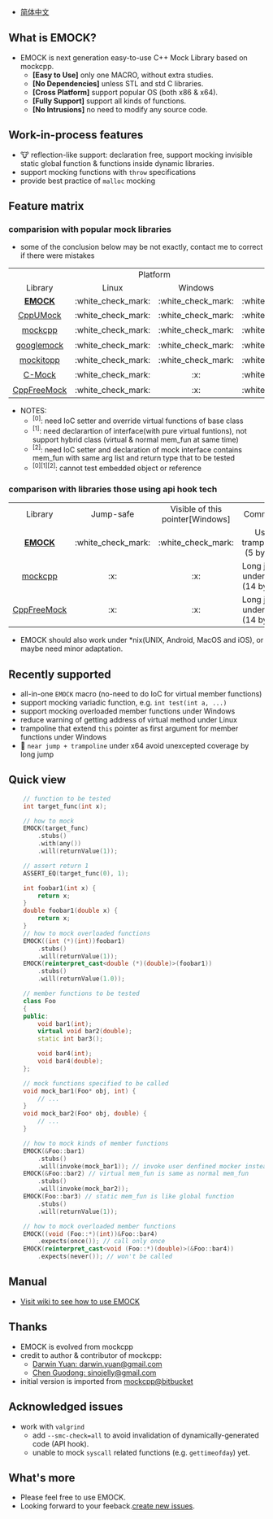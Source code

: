 - [简体中文](./README.md)

## What is EMOCK?

- EMOCK is next generation easy-to-use C++ Mock Library based on mockcpp.
  - **[Easy to Use]** only one MACRO, without extra studies.
  - **[No Dependencies]** unless STL and std C libraries.
  - **[Cross Platform]** support popular OS (both x86 & x64).
  - **[Fully Support]** support all kinds of functions.
  - **[No Intrusions]** no need to modify any source code.

## Work-in-process features

- :cow: reflection-like support: declaration free, support mocking invisible static global function & functions inside dynamic libraries.
- support mocking functions with `throw` specifications
- provide best practice of `malloc` mocking

## Feature matrix

### comparision with popular mock libraries

- some of the conclusion below may be not exactly, contact me to correct if there were mistakes

<table style="text-align: center">
   <tr>
      <td></td>
      <td colspan="2">Platform</td>
      <td colspan="3">Member function</td>
      <td colspan="3">General function</td>
      <td>Misc</td>
   </tr>
   <tr>
      <td>Library</td>
      <td>Linux</td>
      <td>Windows</td>
      <td>Virtual</td>
      <td>Normal</td>
      <td>Static</td>
      <td>Global</td>
      <td>Variadic</td>
      <td>Template</td>
      <td>Intrusion-free</td>
   </tr>
   <tr>
      <td><a href="https://github.com/ez8-co/emock"><strong>EMOCK</strong></a></td>
      <td>:white_check_mark:</td>
      <td>:white_check_mark:</td>
      <td>:white_check_mark:</td>
      <td>:white_check_mark:</td>
      <td>:white_check_mark:</td>
      <td>:white_check_mark:</td>
      <td>:white_check_mark:</td>
      <td>:white_check_mark:</td>
      <td>:white_check_mark:</td>
   </tr>
   <tr>
      <td><a href="https://github.com/cpputest/cpputest">CppUMock</a></td>
      <td>:white_check_mark:</td>
      <td>:white_check_mark:</td>
      <td>:white_check_mark:</td>
      <td>:x:</td>
      <td>:white_check_mark:</td>
      <td>:white_check_mark:</td>
      <td>:white_check_mark:</td>
      <td>:white_check_mark:</td>
      <td>:x:<sup>[0]</sup></td>
   </tr>
   <tr>
      <td><a href="https://github.com/sinojelly/mockcpp">mockcpp</a></td>
      <td>:white_check_mark:</td>
      <td>:white_check_mark:</td>
      <td>:white_check_mark:</td>
      <td>:x:</td>
      <td>:white_check_mark:</td>
      <td>:white_check_mark:</td>
      <td>:x:</td>
      <td>:white_check_mark:</td>
      <td>:x:<sup>[1]</sup></td>
   </tr>
   <tr>
      <td><a href="https://github.com/google/googletest/tree/master/googlemock">googlemock</a></td>
      <td>:white_check_mark:</td>
      <td>:white_check_mark:</td>
      <td>:white_check_mark:</td>
      <td>:x:</td>
      <td>:x:</td>
      <td>:x:</td>
      <td>:x:</td>
      <td>:x:</td>
      <td>:x:<sup>[2]</sup></td>
   </tr>
   <tr>
      <td><a href="https://github.com/tpounds/mockitopp">mockitopp</a></td>
      <td>:white_check_mark:</td>
      <td>:white_check_mark:</td>
      <td>:white_check_mark:</td>
      <td>:x:</td>
      <td>:x:</td>
      <td>:x:</td>
      <td>:x:</td>
      <td>:x:</td>
      <td>:x:<sup>[1]</sup></td>
   </tr>
   <tr>
      <td><a href="https://github.com/hjagodzinski/C-Mock">C-Mock</a></td>
      <td>:white_check_mark:</td>
      <td>:x:</td>
      <td>:white_check_mark:</td>
      <td>:white_check_mark:</td>
      <td>:white_check_mark:</td>
      <td>:white_check_mark:</td>
      <td>:x:</td>
      <td>:x:</td>
      <td>:x:<sup>[1]</sup></td>
   </tr>
   <tr>
      <td><a href="https://github.com/gzc9047/CppFreeMock">CppFreeMock</a></td>
      <td>:white_check_mark:</td>
      <td>:x:</td>
      <td>:white_check_mark:</td>
      <td>:white_check_mark:</td>
      <td>:white_check_mark:</td>
      <td>:white_check_mark:</td>
      <td>:white_check_mark:</td>
      <td>:white_check_mark:</td>
      <td>:x:<sup>[1]</sup></td>
   </tr>
</table>

- NOTES:
  - <sup>[0]</sup>: need IoC setter and override virtual functions of base class
  - <sup>[1]</sup>: need declarartion of interface(with pure virtual funtions), not support hybrid class (virtual & normal mem_fun at same time)
  - <sup>[2]</sup>: need IoC setter and declaration of mock interface contains mem_fun with same arg list and return type that to be tested 
  - <sup>[0]</sup><sup>[1]</sup><sup>[2]</sup>: cannot test embedded object or reference

### comparison with libraries those using api hook tech

<table style="text-align: center">
   <tr>
      <td>Library</td>
      <td>Jump-safe</td>
      <td>Visible of this pointer[Windows]</td>
      <td>Comment</td>
   </tr>
   <tr>
      <td><a href="https://github.com/ez8-co/emock"><strong>EMOCK</strong></a></td>
      <td>:white_check_mark:</td>
      <td>:white_check_mark:</td>
      <td>Use trampoline (5 bytes)</td>
   </tr>
   <tr>
      <td><a href="https://github.com/sinojelly/mockcpp">mockcpp</a></td>
      <td>:x:</td>
      <td>:x:</td>
      <td>Long jump under x64 (14 bytes)</td>
   </tr>
   <tr>
      <td><a href="https://github.com/gzc9047/CppFreeMock">CppFreeMock</a></td>
      <td>:x:</td>
      <td>:x:</td>
      <td>Long jump under x64 (14 bytes)</td>
   </tr>
</table>

- EMOCK should also work under \*nix(UNIX, Android, MacOS and iOS), or maybe need minor adaptation.

## Recently supported

- all-in-one `EMOCK` macro (no-need to do IoC for virtual member functions)
- support mocking variadic function, e.g. `int test(int a, ...)`
- support mocking overloaded member functions under Windows
- reduce warning of getting address of virtual method under Linux
- trampoline that extend `this` pointer as first argument for member functions under Windows
- :clap: `near jump + trampoline` under x64 avoid unexcepted coverage by long jump

## Quick view

  ```cpp
      // function to be tested
      int target_func(int x);

      // how to mock
      EMOCK(target_func)
          .stubs()
          .with(any())
          .will(returnValue(1));

      // assert return 1
      ASSERT_EQ(target_func(0), 1);

      int foobar1(int x) {
          return x;
      }
      double foobar1(double x) {
          return x;
      }
      // how to mock overloaded functions
      EMOCK((int (*)(int))foobar1)
          .stubs()
          .will(returnValue(1));
      EMOCK(reinterpret_cast<double (*)(double)>(foobar1))
          .stubs()
          .will(returnValue(1.0));
  ```

  ```cpp
      // member functions to be tested
      class Foo
      {
      public:
          void bar1(int);
          virtual void bar2(double);
          static int bar3();

          void bar4(int);
          void bar4(double);
      };

      // mock functions specified to be called
      void mock_bar1(Foo* obj, int) {
          // ...
      }
      void mock_bar2(Foo* obj, double) {
          // ...
      }

      // how to mock kinds of member functions
      EMOCK(&Foo::bar1)
          .stubs()
          .will(invoke(mock_bar1)); // invoke user denfined mocker instead of return value
      EMOCK(&Foo::bar2) // virtual mem_fun is same as normal mem_fun
          .stubs()
          .will(invoke(mock_bar2));
      EMOCK(Foo::bar3) // static mem_fun is like global function
          .stubs()
          .will(returnValue(1));

      // how to mock overloaded member functions
      EMOCK((void (Foo::*)(int))&Foo::bar4)
          .expects(once()); // call only once
      EMOCK(reinterpret_cast<void (Foo::*)(double)>(&Foo::bar4))
          .expects(never()); // won't be called
  ```

## Manual

- [Visit wiki to see how to use EMOCK](https://github.com/ez8-co/emock/wiki)

## Thanks

- EMOCK is evolved from mockcpp
- credit to author & contributor of mockcpp:
  - [Darwin Yuan: darwin.yuan@gmail.com](https://github.com/godsme)
  - [Chen Guodong: sinojelly@gmail.com](https://github.com/sinojelly)
- initial version is imported from [mockcpp@bitbucket](https://bitbucket.org/godsme/mockcpp)

## Acknowledged issues

- work with `valgrind`
  - add `--smc-check=all` to avoid invalidation of dynamically-generated code (API hook).
  - unable to mock `syscall` related functions (e.g. `gettimeofday`) yet.

## What's more

- Please feel free to use EMOCK.
- Looking forward to your feeback.[create new issues](https://github.com/ez8-co/emock/issues/new).